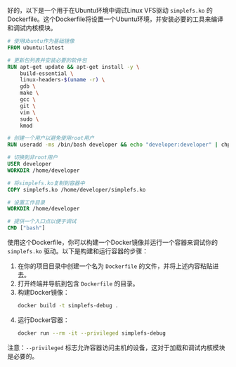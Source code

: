 好的，以下是一个用于在Ubuntu环境中调试Linux VFS驱动 `simplefs.ko` 的 Dockerfile。这个Dockerfile将设置一个Ubuntu环境，并安装必要的工具来编译和调试内核模块。

```Dockerfile
# 使用Ubuntu作为基础镜像
FROM ubuntu:latest

# 更新包列表并安装必要的软件包
RUN apt-get update && apt-get install -y \
    build-essential \
    linux-headers-$(uname -r) \
    gdb \
    make \
    gcc \
    git \
    vim \
    sudo \
    kmod

# 创建一个用户以避免使用root用户
RUN useradd -ms /bin/bash developer && echo "developer:developer" | chpasswd && adduser developer sudo

# 切换到非root用户
USER developer
WORKDIR /home/developer

# 将simplefs.ko复制到容器中
COPY simplefs.ko /home/developer/simplefs.ko

# 设置工作目录
WORKDIR /home/developer

# 提供一个入口点以便于调试
CMD ["bash"]
```

使用这个Dockerfile，你可以构建一个Docker镜像并运行一个容器来调试你的 `simplefs.ko` 驱动。以下是构建和运行容器的步骤：

1. 在你的项目目录中创建一个名为 `Dockerfile` 的文件，并将上述内容粘贴进去。
2. 打开终端并导航到包含 `Dockerfile` 的目录。
3. 构建Docker镜像：
   ```sh
   docker build -t simplefs-debug .
   ```
4. 运行Docker容器：
   ```sh
   docker run --rm -it --privileged simplefs-debug
   ```

注意：`--privileged` 标志允许容器访问主机的设备，这对于加载和调试内核模块是必要的。
